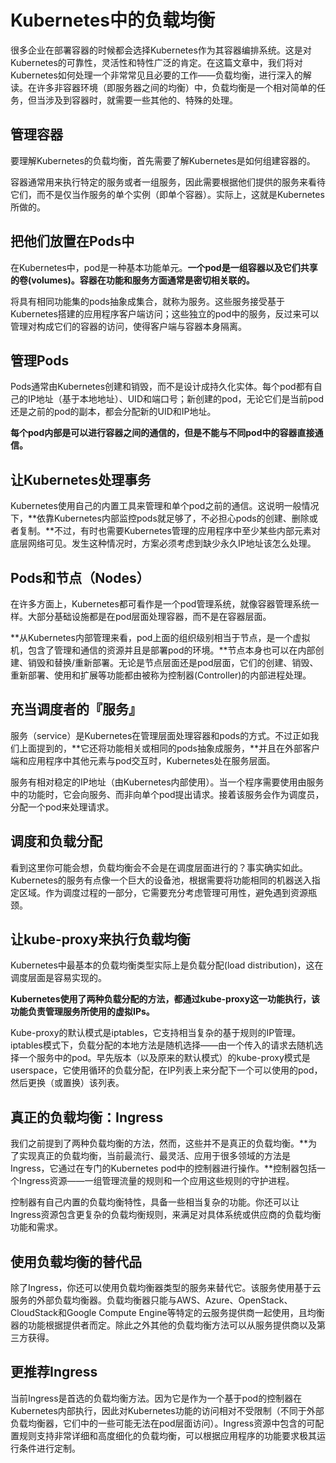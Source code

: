 # Kubernetes中的负载均衡
很多企业在部署容器的时候都会选择Kubernetes作为其容器编排系统。这是对Kubernetes的可靠性，灵活性和特性广泛的肯定。在这篇文章中，我们将对Kubernetes如何处理一个非常常见且必要的工作——负载均衡，进行深入的解读。在许多非容器环境（即服务器之间的均衡）中，负载均衡是一个相对简单的任务，但当涉及到容器时，就需要一些其他的、特殊的处理。     
## 管理容器
要理解Kubernetes的负载均衡，首先需要了解Kubernetes是如何组建容器的。     

容器通常用来执行特定的服务或者一组服务，因此需要根据他们提供的服务来看待它们，而不是仅当作服务的单个实例（即单个容器）。实际上，这就是Kubernetes所做的。     
## 把他们放置在Pods中
在Kubernetes中，pod是一种基本功能单元。**一个pod是一组容器以及它们共享的卷(volumes)。容器在功能和服务方面通常是密切相关联的。**     

将具有相同功能集的pods抽象成集合，就称为服务。这些服务接受基于Kubernetes搭建的应用程序客户端访问；这些独立的pod中的服务，反过来可以管理对构成它们的容器的访问，使得客户端与容器本身隔离。     
## 管理Pods
Pods通常由Kubernetes创建和销毁，而不是设计成持久化实体。每个pod都有自己的IP地址（基于本地地址）、UID和端口号；新创建的pod，无论它们是当前pod还是之前的pod的副本，都会分配新的UID和IP地址。     

**每个pod内部是可以进行容器之间的通信的，但是不能与不同pod中的容器直接通信。**     
## 让Kubernetes处理事务
Kubernetes使用自己的内置工具来管理和单个pod之前的通信。这说明一般情况下，**依靠Kubernetes内部监控pods就足够了，不必担心pods的创建、删除或者复制。**不过，有时也需要Kubernetes管理的应用程序中至少某些内部元素对底层网络可见。发生这种情况时，方案必须考虑到缺少永久IP地址该怎么处理。     
## Pods和节点（Nodes）
在许多方面上，Kubernetes都可看作是一个pod管理系统，就像容器管理系统一样。大部分基础设施都是在pod层面处理容器，而不是在容器层面。     

**从Kubernetes内部管理来看，pod上面的组织级别相当于节点，是一个虚拟机，包含了管理和通信的资源并且是部署pod的环境。**节点本身也可以在内部创建、销毁和替换/重新部署。无论是节点层面还是pod层面，它们的创建、销毁、重新部署、使用和扩展等功能都由被称为控制器(Controller)的内部进程处理。     
## 充当调度者的『服务』
服务（service）是Kubernetes在管理层面处理容器和pods的方式。不过正如我们上面提到的，**它还将功能相关或相同的pods抽象成服务，**并且在外部客户端和应用程序中其他元素与pod交互时，Kubernetes处在服务层面。     

服务有相对稳定的IP地址（由Kubernetes内部使用）。当一个程序需要使用由服务中的功能时，它会向服务、而非向单个pod提出请求。接着该服务会作为调度员，分配一个pod来处理请求。     
## 调度和负载分配
看到这里你可能会想，负载均衡会不会是在调度层面进行的？事实确实如此。Kubernetes的服务有点像一个巨大的设备池，根据需要将功能相同的机器送入指定区域。作为调度过程的一部分，它需要充分考虑管理可用性，避免遇到资源瓶颈。
## 让kube-proxy来执行负载均衡
Kubernetes中最基本的负载均衡类型实际上是负载分配(load distribution)，这在调度层面是容易实现的。     

**Kubernetes使用了两种负载分配的方法，都通过kube-proxy这一功能执行，该功能负责管理服务所使用的虚拟IPs。**     

Kube-proxy的默认模式是iptables，它支持相当复杂的基于规则的IP管理。iptables模式下，负载分配的本地方法是随机选择——由一个传入的请求去随机选择一个服务中的pod。早先版本（以及原来的默认模式）的kube-proxy模式是userspace，它使用循环的负载分配，在IP列表上来分配下一个可以使用的pod，然后更换（或置换）该列表。
## 真正的负载均衡：Ingress
我们之前提到了两种负载均衡的方法，然而，这些并不是真正的负载均衡。**为了实现真正的负载均衡，当前最流行、最灵活、应用于很多领域的方法是Ingress，它通过在专门的Kubernetes
pod中的控制器进行操作。**控制器包括一个Ingress资源——一组管理流量的规则和一个应用这些规则的守护进程。     

控制器有自己内置的负载均衡特性，具备一些相当复杂的功能。你还可以让Ingress资源包含更复杂的负载均衡规则，来满足对具体系统或供应商的负载均衡功能和需求。
## 使用负载均衡的替代品
除了Ingress，你还可以使用负载均衡器类型的服务来替代它。该服务使用基于云服务的外部负载均衡器。负载均衡器只能与AWS、Azure、OpenStack、CloudStack和Google Compute Engine等特定的云服务提供商一起使用，且均衡器的功能根据提供者而定。除此之外其他的负载均衡方法可以从服务提供商以及第三方获得。
## 更推荐Ingress
当前Ingress是首选的负载均衡方法。因为它是作为一个基于pod的控制器在Kubernetes内部执行，因此对Kubernetes功能的访问相对不受限制（不同于外部负载均衡器，它们中的一些可能无法在pod层面访问）。Ingress资源中包含的可配置规则支持非常详细和高度细化的负载均衡，可以根据应用程序的功能要求极其运行条件进行定制。     

